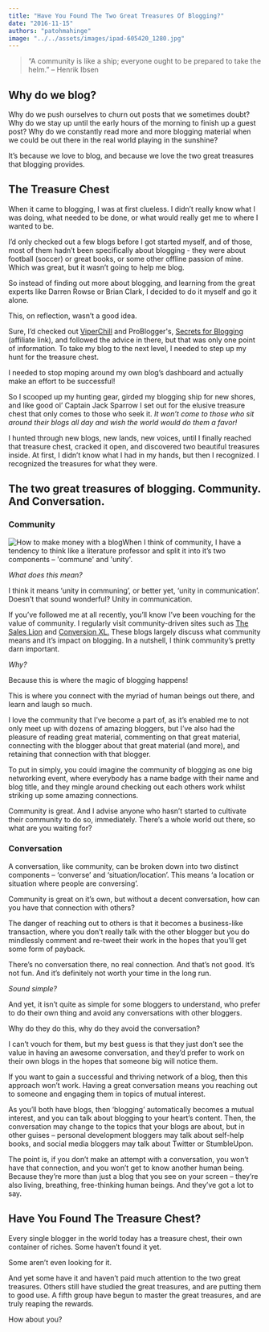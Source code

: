 ```yaml
---
title: "Have You Found The Two Great Treasures Of Blogging?"
date: "2016-11-15"
authors: "patohmahinge"
image: "../../assets/images/ipad-605420_1280.jpg"
---
```


> “A community is like a ship; everyone ought to be prepared to take the helm.” – Henrik Ibsen

## Why do we blog?

Why do we push ourselves to churn out posts that we sometimes doubt? Why do we stay up until the early hours of the morning to finish up a guest post? Why do we constantly read more and more blogging material when we could be out there in the real world playing in the sunshine?

It’s because we love to blog, and because we love the two great treasures that blogging provides.

## The Treasure Chest

When it came to blogging, I was at first clueless. I didn’t really know what I was doing, what needed to be done, or what would really get me to where I wanted to be.

I’d only checked out a few blogs before I got started myself, and of those, most of them hadn’t been specifically about blogging - they were about football (soccer) or great books, or some other offline passion of mine. Which was great, but it wasn’t going to help me blog.

So instead of finding out more about blogging, and learning from the great experts like Darren Rowse or Brian Clark, I decided to do it myself and go it alone.

This, on reflection, wasn’t a good idea.

Sure, I’d checked out [ViperChill](http://www.viperchill.com/) and ProBlogger's, [Secrets for Blogging](http://amzn.to/2gcb39Q) (affiliate link), and followed the advice in there, but that was only one point of information. To take my blog to the next level, I needed to step up my hunt for the treasure chest.

I needed to stop moping around my own blog’s dashboard and actually make an effort to be successful!

So I scooped up my hunting gear, girded my blogging ship for new shores, and like good ol’ Captain Jack Sparrow I set out for the elusive treasure chest that only comes to those who seek it. _It won’t come to those who sit around their blogs all day and wish the world would do them a favor!_

I hunted through new blogs, new lands, new voices, until I finally reached that treasure chest, cracked it open, and discovered two beautiful treasures inside. At first, I didn’t know what I had in my hands, but then I recognized. I recognized the treasures for what they were.

## The two great treasures of blogging. Community. And Conversation.

### Community

![How to make money with a blog](images/akenyan-blogger-make-money-blogging-2-150x150.jpg)When I think of community, I have a tendency to think like a literature professor and split it into it’s two components – 'commune' and 'unity'.

_What does this mean?_

I think it means ‘unity in communing’, or better yet, ‘unity in communication’. Doesn’t that sound wonderful? Unity in communication.

If you’ve followed me at all recently, you’ll know I’ve been vouching for the value of community. I regularly visit community-driven sites such as [The Sales Lion](https://www.thesaleslion.com/) and [Conversion XL.](http://conversionxl.com/blog/) These blogs largely discuss what community means and it’s impact on blogging. In a nutshell, I think community’s pretty darn important.

_Why?_

Because this is where the magic of blogging happens!

This is where you connect with the myriad of human beings out there, and learn and laugh so much.

I love the community that I’ve become a part of, as it’s enabled me to not only meet up with dozens of amazing bloggers, but I’ve also had the pleasure of reading great material, commenting on that great material, connecting with the blogger about that great material (and more), and retaining that connection with that blogger.

To put in simply, you could imagine the community of blogging as one big networking event, where everybody has a name badge with their name and blog title, and they mingle around checking out each others work whilst striking up some amazing connections.

Community is great. And I advise anyone who hasn’t started to cultivate their community to do so, immediately. There’s a whole world out there, so what are you waiting for?

### Conversation

A conversation, like community, can be broken down into two distinct components – ‘converse’ and ‘situation/location’. This means ‘a location or situation where people are conversing’.

Community is great on it’s own, but without a decent conversation, how can you have that connection with others?

The danger of reaching out to others is that it becomes a business-like transaction, where you don’t really talk with the other blogger but you do mindlessly comment and re-tweet their work in the hopes that you’ll get some form of payback.

There’s no conversation there, no real connection. And that’s not good. It’s not fun. And it’s definitely not worth your time in the long run.

_Sound simple?_

And yet, it isn’t quite as simple for some bloggers to understand, who prefer to do their own thing and avoid any conversations with other bloggers.

Why do they do this, why do they avoid the conversation?

I can’t vouch for them, but my best guess is that they just don’t see the value in having an awesome conversation, and they’d prefer to work on their own blogs in the hopes that someone big will notice them.

If you want to gain a successful and thriving network of a blog, then this approach won’t work. Having a great conversation means you reaching out to someone and engaging them in topics of mutual interest.

As you’ll both have blogs, then ‘blogging’ automatically becomes a mutual interest, and you can talk about blogging to your heart’s content. Then, the conversation may change to the topics that your blogs are about, but in other guises – personal development bloggers may talk about self-help books, and social media bloggers may talk about Twitter or StumbleUpon.

The point is, if you don’t make an attempt with a conversation, you won’t have that connection, and you won’t get to know another human being. Because they’re more than just a blog that you see on your screen – they’re also living, breathing, free-thinking human beings. And they’ve got a lot to say.

## Have You Found The Treasure Chest?

Every single blogger in the world today has a treasure chest, their own container of riches. Some haven’t found it yet.

Some aren’t even looking for it.

And yet some have it and haven’t paid much attention to the two great treasures. Others still have studied the great treasures, and are putting them to good use. A fifth group have begun to master the great treasures, and are truly reaping the rewards.

How about you?
